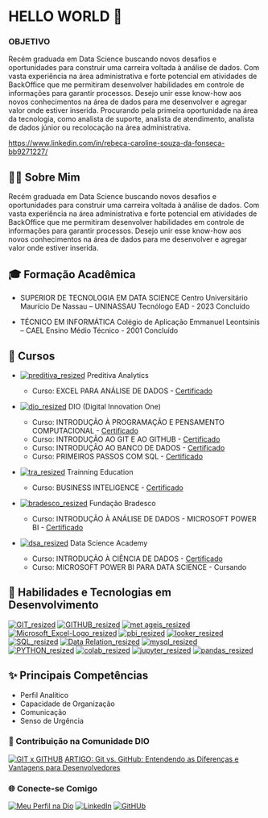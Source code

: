 # HELLO WORLD 👋

### OBJETIVO

Recém graduada em Data Science buscando novos desafios e oportunidades para construir uma carreira voltada à análise de dados. Com vasta experiência na área administrativa e forte potencial em atividades de BackOffice que me permitiram desenvolver habilidades em controle de informações para garantir processos. Desejo unir esse know-how aos novos conhecimentos na área de dados para me desenvolver e agregar valor onde estiver inserida. Procurando pela primeira oportunidade na área da tecnologia, como analista de suporte, analista de atendimento, analista de dados júnior ou recolocação na área administrativa.

https://www.linkedin.com/in/rebeca-caroline-souza-da-fonseca-bb9271227/


## 🖖🏼 Sobre Mim

Recém graduada em Data Science buscando novos desafios e oportunidades para construir uma carreira voltada à análise de dados. Com vasta experiência na área administrativa e forte potencial em atividades de BackOffice que me permitiram desenvolver habilidades em controle de informações para garantir processos. Desejo unir esse know-how aos novos conhecimentos na área de dados para me desenvolver e agregar valor onde estiver inserida.

## 🎓 Formação Acadêmica

- SUPERIOR DE TECNOLOGIA EM DATA SCIENCE
Centro Universitário Maurício De Nassau – UNINASSAU
Tecnólogo EAD - 2023 Concluído

- TÉCNICO EM INFORMÁTICA
Colégio de Aplicação Emmanuel Leontsinis – CAEL 
Ensino Médio Técnico - 2001 Concluído


## 📝 Cursos
 - [![preditiva_resized](https://i.im.ge/2023/08/23/mxZRF8.preditiva-resized.png)](https://im.ge/i/mxZRF8) Preditiva Analytics
   - Curso: EXCEL PARA ANÁLISE DE DADOS - [Certificado](https://automacoes.s3.amazonaws.com/certificados/umvizwnhienhcm9saw5lifnvdxphigrhifnpbhzh-0.pdf)


- [![dio_resized](https://i.im.ge/2023/08/23/mxZJzP.dio-resized.png)](https://im.ge/i/mxZJzP) DIO (Digital Innovation One)
  - Curso: INTRODUÇÃO À PROGRAMAÇÃO E PENSAMENTO COMPUTACIONAL -  [Certificado](https://www.dio.me/certificate/85D5C1C2/share)
  - Curso: INTRODUÇÃO AO GIT E AO GITHUB - [Certificado](https://www.dio.me/certificate/12F6A3D6/share)
  - Curso: INTRODUÇÃO AO BANCO DE DADOS - [Certificado](https://www.dio.me/certificate/83B50A12/share)
  - Curso: PRIMEIROS PASSOS COM SQL  - [Certificado](https://www.dio.me/certificate/ACC28E62/share)
  

- [![tra_resized](https://i.im.ge/2023/08/23/mxVreD.tra-resized.png)](https://im.ge/i/mxVreD) Trainning Education
  - Curso: BUSINESS INTELIGENCE - [Certificado](https://github.com/ReBecka11/Certificados-Tech---Diversos/blob/main/BUSINESS%20INTELIGENCE.pdf)


- [![bradesco_resized](https://i.im.ge/2023/08/23/mxVivc.bradesco-resized.png)](https://im.ge/i/mxVivc) Fundação Bradesco
  - Curso: INTRODUÇÃO À ANÁLISE DE DADOS - MICROSOFT POWER BI - [Certificado](https://github.com/ReBecka11/Certificados-Tech---Diversos/blob/main/INTRODU%C3%87%C3%83O%20%C3%80%20AN%C3%81LISE%20DE%20DADOS%20-%20MICROSOFT%20POWER%20BI.pdf)


- [![dsa_resized](https://i.im.ge/2023/08/23/mxVex0.dsa-resized.png)](https://im.ge/i/mxVex0) Data Science Academy
  - Curso: INTRODUÇÃO À CIÊNCIA DE DADOS -  [Certificado](https://github.com/ReBecka11/DATA-SCIENCE-ACADEMY/blob/main/Introdu%C3%A7%C3%A3o%20%C3%A0%20Ci%C3%AAncia%20de%20Dados%203.0/Certificado%20-%20Introdu%C3%A7%C3%A3o%20%C3%A0%20Ci%C3%AAncia%20de%20Dados%203.0.pdf)
  - Curso: MICROSOFT POWER BI PARA DATA SCIENCE - Cursando
  

## 🚀 Habilidades e Tecnologias em Desenvolvimento
[![GIT_resized](https://i.im.ge/2023/08/23/mxc1jW.GIT-resized.png)](https://im.ge/i/mxc1jW) [![GITHUB_resized](https://i.im.ge/2023/08/23/mxc2W0.GITHUB-resized.png)](https://im.ge/i/mxc2W0) [![met ageis_resized](https://i.im.ge/2023/08/24/mbVNBy.met-ageis-resized.png)](https://im.ge/i/mbVNBy) [![Microsoft_Excel-Logo_resized](https://i.im.ge/2023/08/23/mx8yRD.Microsoft-Excel-Logo-resized.png)](https://im.ge/i/mx8yRD) [![pbi_resized](https://i.im.ge/2023/08/23/mxWlc0.pbi-resized.png)](https://im.ge/i/mxWlc0) [![looker_resized](https://i.im.ge/2023/08/23/mxWkSG.looker-resized.png)](https://im.ge/i/mxWkSG)
[![SQL_resized](https://i.im.ge/2023/08/23/mxbZR6.SQL-resized.png)](https://im.ge/i/mxbZR6) [![Data Relation_resized](https://i.im.ge/2023/08/23/mxcRA1.Data-Relation-resized.png)](https://im.ge/i/mxcRA1) [![mysql_resized](https://i.im.ge/2023/08/23/mxRWpX.mysql-resized.png)](https://im.ge/i/mxRWpX) [![PYTHON_resized](https://i.im.ge/2023/08/23/mxbGR4.PYTHON-resized.png)](https://im.ge/i/mxbGR4) [![colab_resized](https://i.im.ge/2023/08/23/mxRo4K.colab-resized.png)](https://im.ge/i/mxRo4K)  [![jupyter_resized](https://i.im.ge/2023/08/23/mx8Bjy.jupyter-resized.png)](https://im.ge/i/mx8Bjy)  [![pandas_resized](https://i.im.ge/2023/08/23/mx8fUT.pandas-resized.png)](https://im.ge/i/mx8fUT)


## ✨ Principais Competências
- Perfil Analítico
- Capacidade de Organização
- Comunicação
- Senso de Urgência

### 📌 Contribuição na Comunidade DIO

[![GIT x GITHUB](https://i.im.ge/2023/09/01/w7WYH9.GIT-x-GITHUB.png)](https://im.ge/i/w7WYH9) [ARTIGO: Git vs. GitHub: Entendendo as Diferenças e Vantagens para Desenvolvedores](https://web.dio.me/articles/git-vs-github-entendendo-as-diferencas-e-vantagens-para-desenvolvedores?back=%2Fhome&page=1&order=oldest)



### 🌐 Conecte-se Comigo
[![Meu Perfil na Dio](https://img.shields.io/badge/Meu_Perfil_na_DIO-000?style=for-the-badge&logologoColor=0E76A8)](https://www.dio.me/users/rebeca_caroline_souza_silva) [![LinkedIn](https://img.shields.io/badge/LinkedIn-000?style=for-the-badge&logo=linkedin&logoColor=0E76A8)](https://www.linkedin.com/in/rebeca-caroline-souza-da-fonseca-bb9271227/) [![GitHUb](https://img.shields.io/badge/GitHub-100000?style=for-the-badge&logo=github&logoColor=white)](https://github.com/ReBecka11)

